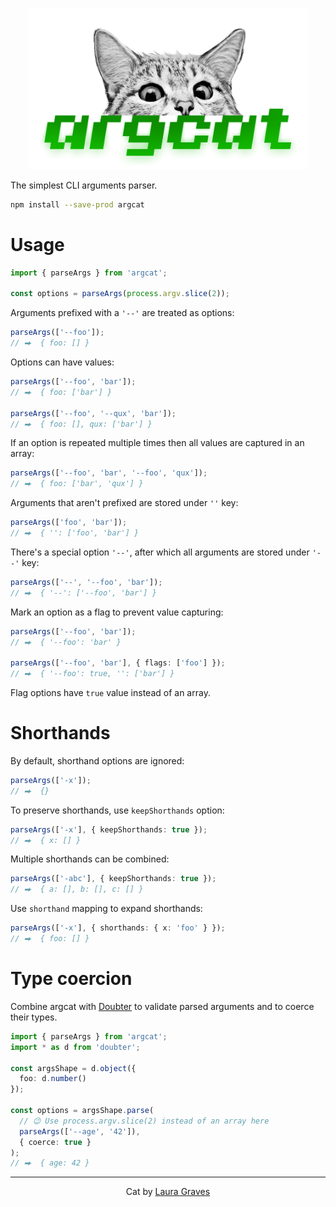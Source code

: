 <p align="center">
    <a href="#readme">
        <img src="./logo.png" alt="argcat" width="450"/>
    </a>
</p>

The simplest CLI arguments parser.

```sh
npm install --save-prod argcat
```

# Usage

```ts
import { parseArgs } from 'argcat';

const options = parseArgs(process.argv.slice(2));
```

Arguments prefixed with a `'--'` are treated as options:

```ts
parseArgs(['--foo']);
// ⮕  { foo: [] }
```

Options can have values:

```ts
parseArgs(['--foo', 'bar']);
// ⮕  { foo: ['bar'] }

parseArgs(['--foo', '--qux', 'bar']);
// ⮕  { foo: [], qux: ['bar'] }
```

If an option is repeated multiple times then all values are captured in an array:

```ts
parseArgs(['--foo', 'bar', '--foo', 'qux']);
// ⮕  { foo: ['bar', 'qux'] }
```

Arguments that aren't prefixed are stored under `''` key:

```ts
parseArgs(['foo', 'bar']);
// ⮕  { '': ['foo', 'bar'] }
```

There's a special option `'--'`, after which all arguments are stored under `'--'` key:

```ts
parseArgs(['--', '--foo', 'bar']);
// ⮕  { '--': ['--foo', 'bar'] }
```

Mark an option as a flag to prevent value capturing:

```ts
parseArgs(['--foo', 'bar']);
// ⮕  { '--foo': 'bar' }

parseArgs(['--foo', 'bar'], { flags: ['foo'] });
// ⮕  { '--foo': true, '': ['bar'] }
```

Flag options have `true` value instead of an array.


# Shorthands

By default, shorthand options are ignored:

```ts
parseArgs(['-x']);
// ⮕  {}
```

To preserve shorthands, use `keepShorthands` option:

```ts
parseArgs(['-x'], { keepShorthands: true });
// ⮕  { x: [] }
```

Multiple shorthands can be combined:

```ts
parseArgs(['-abc'], { keepShorthands: true });
// ⮕  { a: [], b: [], c: [] }
```

Use `shorthand` mapping to expand shorthands: 

```ts
parseArgs(['-x'], { shorthands: { x: 'foo' } });
// ⮕  { foo: [] }
```

# Type coercion

Combine argcat with [Doubter](https://github.com/smikhalevski/doubter#readme) to validate parsed arguments and to coerce
their types.

```ts
import { parseArgs } from 'argcat';
import * as d from 'doubter';

const argsShape = d.object({
  foo: d.number()
});

const options = argsShape.parse(
  // 😉 Use process.argv.slice(2) instead of an array here 
  parseArgs(['--age', '42']),
  { coerce: true }
);
// ⮕  { age: 42 }
```

<hr>

<p align="center">
    Cat by <a href="https://www.instagram.com/lauragravesart/">Laura Graves</a>
</p>
